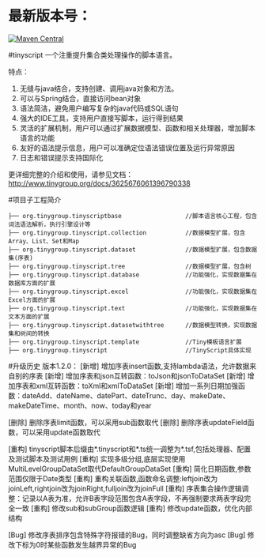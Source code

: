 最新版本号：
=========================
[![Maven Central](https://maven-badges.herokuapp.com/maven-central/org.tinygroup/tinyscript/badge.svg)](https://maven-badges.herokuapp.com/maven-central/org.tinygroup/tinyscript)

#tinyscript
一个注重提升集合类处理操作的脚本语言。

特点：
1.  无缝与java结合，支持创建、调用java对象和方法。
2.  可以与Spring结合，直接访问bean对象
3.  语法简洁，避免用户编写复杂的java代码或SQL语句
4.  强大的IDE工具，支持用户直接写脚本，运行得到结果
5.  灵活的扩展机制，用户可以通过扩展数据模型、函数和相关处理器，增加脚本语言的功能
6.  友好的语法提示信息，用户可以准确定位语法错误位置及运行异常原因
7.  日志和错误提示支持国际化

更详细完整的介绍和使用，请参见文档：http://www.tinygroup.org/docs/3625676061396790338


#项目子工程简介

	├── org.tinygroup.tinyscriptbase                  //脚本语言核心工程，包含词法语法解析，执行引擎设计等
	├── org.tinygroup.tinyscript.collection           //数据模型扩展，包含Array、List、Set和Map
	├── org.tinygroup.tinyscript.dataset              //数据模型扩展，包含数据集(序表)
	├── org.tinygroup.tinyscript.tree                 //数据模型扩展，包含树
	├── org.tinygroup.tinyscript.database             //功能强化，实现数据集在数据库方面的扩展
	├── org.tinygroup.tinyscript.excel                //功能强化，实现数据集在Excel方面的扩展
	├── org.tinygroup.tinyscript.text                 //功能强化，实现数据集在文本方面的扩展
	├── org.tinygroup.tinyscript.datasetwithtree      //数据模型转换，实现数据集和树间的转换
	├── org.tinygroup.tinyscript.template             //Tiny模板语言扩展
	├── org.tinygroup.tinyscript                      //TinyScript具体实现
	
#升级历史
版本1.2.0：
[新增] 增加序表insert函数,支持lambda语法，允许数据来自别的序表
[新增] 增加序表和json互转函数：toJson和jsonToDataSet
[新增] 增加序表和xml互转函数：toXml和xmlToDataSet
[新增] 增加一系列日期加强函数：dateAdd、dateName、datePart、dateTrunc、day、makeDate、makeDateTime、month、now、today和year

[删除] 删除序表limit函数，可以采用sub函数取代
[删除] 删除序表updateField函数，可以采用update函数取代

[重构] tinyscript脚本后缀由*.tinyscript和*.ts统一调整为*.tsf,包括处理器、配置及测试脚本及测试用例
[重构] 实现多级分组,底层实现使用MultiLevelGroupDataSet取代DefaultGroupDataSet
[重构] 简化日期函数,参数范围仅限于Date类型
[重构] 重构关联函数,函数命名调整:leftjoin改为joinLeft,rightjoin改为joinRight,fulljoin改为joinFull
[重构] 序表集合操作逻辑调整：记录以A表为准，允许B表字段范围包含A表字段，不再强制要求两表字段完全一致
[重构] 修改sub和subGroup函数逻辑
[重构] 修改update函数，优化内部结构

[Bug]  修改序表排序包含特殊字符报错的Bug，同时调整缺省方向为asc
[Bug]  修改下标为0时某些函数发生越界异常的Bug